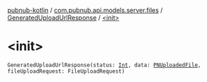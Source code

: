 [pubnub-kotlin](../../index.md) / [com.pubnub.api.models.server.files](../index.md) / [GeneratedUploadUrlResponse](index.md) / [&lt;init&gt;](./-init-.md)

# &lt;init&gt;

`GeneratedUploadUrlResponse(status: `[`Int`](https://kotlinlang.org/api/latest/jvm/stdlib/kotlin/-int/index.html)`, data: `[`PNUploadedFile`](../../com.pubnub.api.models.consumer.files/-p-n-uploaded-file/index.md)`, fileUploadRequest: FileUploadRequest)`